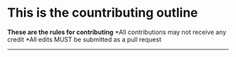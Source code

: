 # This is the countributing outline 

**These are the rules for contributing**
*All contributions may not receive any credit 
*All edits MUST be submitted as a pull request

---------------------------------------------------------------------------------------------------------------------------------------------
